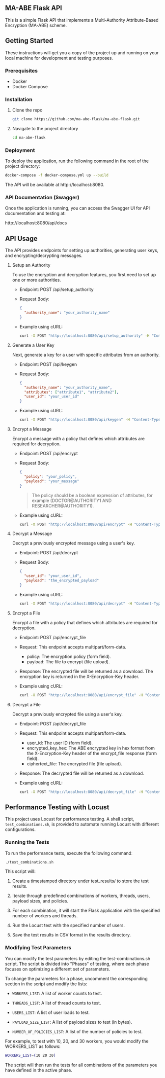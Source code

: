 ## MA-ABE Flask API

This is a simple Flask API that implements a Multi-Authority Attribute-Based Encryption (MA-ABE) scheme.

## Getting Started

These instructions will get you a copy of the project up and running on your local machine for development and testing purposes.

### Prerequisites

* Docker
* Docker Compose

### Installation

1.  Clone the repo
    ```sh
    git clone https://github.com/ma-abe-flask/ma-abe-flask.git
    ```
2.  Navigate to the project directory
    ```sh
    cd ma-abe-flask
    ```

### Deployment

To deploy the application, run the following command in the root of the project directory:

```sh
docker-compose -f docker-compose.yml up --build
```

The API will be available at http://localhost:8080.

### API Documentation (Swagger)

Once the application is running, you can access the Swagger UI for API documentation and testing at:

http://localhost:8080/api/docs

## API Usage

The API provides endpoints for setting up authorities, generating user keys, and encrypting/decrypting messages.
1. Setup an Authority

    To use the encryption and decryption features, you first  need to set up one or more authorities.

    * Endpoint: POST /api/setup_authority

    * Request Body:
      ```json
      {
        "authority_name": "your_authority_name"
      }
      ```

    * Example using cURL:
      ```sh
      curl -X POST "http://localhost:8080/api/setup_authority" -H "Content-Type: application/json" -d '{"authority_name": "AUTHORITY1"}'
      ```

2. Generate a User Key

    Next, generate a key for a user with specific attributes from an authority.

    * Endpoint: POST /api/keygen

    * Request Body:
      ```json
      {
        "authority_name": "your_authority_name",
        "attributes": ["attribute1", "attribute2"],
        "user_id": "your_user_id"
      }
      ```

    * Example using cURL:
      ```sh
      curl -X POST "http://localhost:8080/api/keygen" -H "Content-Type: application/json" -d '{"authority_name": "AUTHORITY1", "attributes": ["DOCTOR@AUTHORITY1", "RESEARCHER@AUTHORITY1"], "user_id": "user1"}'
      ```

3. Encrypt a Message

    Encrypt a message with a policy that defines which attributes are required for decryption.

    * Endpoint: POST /api/encrypt

    * Request Body:
      ```json
      {
        "policy": "your_policy",
        "payload": "your_message"
      }
      ```

      > The policy should be a boolean expression of attributes, for example (DOCTOR@AUTHORITY1 AND RESEARCHER@AUTHORITY1).

    * Example using cURL:
      ```sh
      curl -X POST "http://localhost:8080/api/encrypt" -H "Content-Type: application/json" -d '{"policy": "(DOCTOR@AUTHORITY1 AND RESEARCHER@AUTHORITY1)", "payload": "This is a secret message"}'
      ```

4. Decrypt a Message

    Decrypt a previously encrypted message using a user's key.

    * Endpoint: POST /api/decrypt

    * Request Body:
      ```json
      {
        "user_id": "your_user_id",
        "payload": "the_encrypted_payload"
      }
      ```

    * Example using cURL:
      ```sh
      curl -X POST "http://localhost:8080/api/decrypt" -H "Content-Type: application/json" -d '{"user_id": "user1", "payload": "the_long_encrypted_string_from_the_encrypt_endpoint"}'
      ```

5. Encrypt a File

    Encrypt a file with a policy that defines which attributes are required for decryption.

    * Endpoint: POST /api/encrypt_file

    * Request: This endpoint accepts multipart/form-data.
      * policy: The encryption policy (form field).
      * payload: The file to encrypt (file upload).
    * Response: The encrypted file will be returned as a download. The encryption key is returned in the X-Encryption-Key header.
    
    * Example using cURL:
      ```sh
      curl -X POST "http://localhost:8080/api/encrypt_file" -H "Content-Type: multipart/form-data" -F "policy=(DOCTOR@AUTHORITY1 AND RESEARCHER@AUTHORITY1)" -F "payload=@/path/to/your/file.txt" -o encrypted_file -D headers.txt
      ```

6. Decrypt a File

    Decrypt a previously encrypted file using a user's key.

    * Endpoint: POST /api/decrypt_file
    
    * Request: This endpoint accepts multipart/form-data.
      * user_id: The user ID (form field).
      * encrypted_key_hex: The ABE encrypted key in hex format from the X-Encryption-Key header of the encrypt_file response (form field).
      * ciphertext_file: The encrypted file (file upload).
    
    * Response: The decrypted file will be returned as a download.
    
    * Example using cURL:
      ```sh
      curl -X POST "http://localhost:8080/api/decrypt_file" -H "Content-Type: multipart/form-data" -F "user_id=user1" -F "encrypted_key_hex=<your_encrypted_key>" -F "ciphertext_file=@/path/to/your/encrypted_file" -o decrypted_file.txt
      ```





## Performance Testing with Locust

This project uses Locust for performance testing. A shell script, `test_combinations.sh`, is provided to automate running Locust with different configurations.

### Running the Tests

To run the performance tests, execute the following command:

```sh
./test_combinations.sh
```


This script will:

  1. Create a timestamped directory under test_results/ to store the test results.

  1. Iterate through predefined combinations of workers, threads, users, payload sizes, and policies.

  1. For each combination, it will start the Flask application with the specified number of workers and threads.

  1. Run the Locust test with the specified number of users.

  1. Save the test results in CSV format in the results directory.

### Modifying Test Parameters

You can modify the test parameters by editing the test-combinations.sh script. The script is divided into "Phases" of testing, where each phase focuses on optimizing a different set of parameters.

To change the parameters for a phase, uncomment the corresponding section in the script and modify the lists:

  * `WORKERS_LIST`: A list of worker counts to test.

  * `THREADS_LIST`: A list of thread counts to test.

  * `USERS_LIST`: A list of user loads to test.

  * `PAYLOAD_SIZE_LIST`: A list of payload sizes to test (in bytes).

  * `NUMBER_OF_POLICIES_LIST`: A list of the number of policies to test.

For example, to test with 10, 20, and 30 workers, you would modify the WORKERS_LIST as follows:

```sh
WORKERS_LIST=(10 20 30)
```

The script will then run the tests for all combinations of the parameters you have defined in the active phase.
